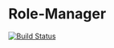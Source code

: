 # Role-Manager
[![Build Status](https://travis-ci.com/Olamide6774/Role-Manager.svg?branch=develop)](https://travis-ci.com/Olamide6774/Role-Manager)